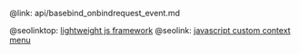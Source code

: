 @link: api/basebind_onbindrequest_event.md

@seolinktop: [lightweight js framework](https://webix.com)
@seolink: [javascript custom context menu](https://webix.com/widget/contextmenu/)